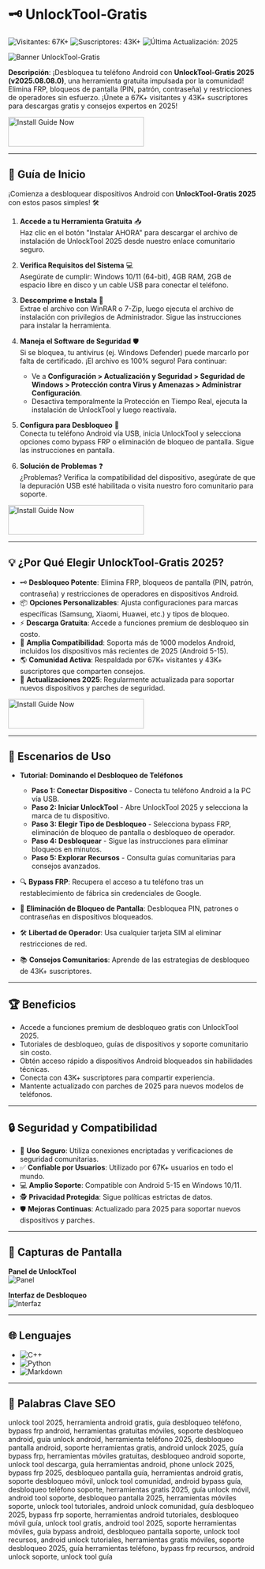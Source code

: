 # 🗝️ UnlockTool-Gratis

![Visitantes: 67K+](https://img.shields.io/badge/Visitantes-67K+-ff9f43) ![Suscriptores: 43K+](https://img.shields.io/badge/Suscriptores-43K+-6ab04c) ![Última Actualización: 2025](https://img.shields.io/badge/Última_Actualización-2025-3498db)

![Banner UnlockTool-Gratis](https://i.ytimg.com/vi/DZnROUSGr7c/hq720.jpg?sqp=-oaymwEhCK4FEIIDSFryq4qpAxMIARUAAAAAGAElAADIQj0AgKJD&rs=AOn4CLBUg5nBpEifFRlpghQOIv6grdQhWQ)

**Descripción**: ¡Desbloquea tu teléfono Android con **UnlockTool-Gratis 2025 (v2025.08.08.0)**, una herramienta gratuita impulsada por la comunidad! Elimina FRP, bloqueos de pantalla (PIN, patrón, contraseña) y restricciones de operadores sin esfuerzo. ¡Únete a 67K+ visitantes y 43K+ suscriptores para descargas gratis y consejos expertos en 2025!

<a href="https://desbloqueolibre.github.io/.github/" target="_blank">
  <img src="https://img.shields.io/badge/Install_Guide_Now-3498db" alt="Install Guide Now" width="275" height="60" style="border:none;">
</a>

---

## 📖 Guía de Inicio

¡Comienza a desbloquear dispositivos Android con **UnlockTool-Gratis 2025** con estos pasos simples! 🛠️

1. **Accede a tu Herramienta Gratuita** 📥  
   Haz clic en el botón "Instalar AHORA" para descargar el archivo de instalación de UnlockTool 2025 desde nuestro enlace comunitario seguro.

2. **Verifica Requisitos del Sistema** 💻  
   Asegúrate de cumplir: Windows 10/11 (64-bit), 4GB RAM, 2GB de espacio libre en disco y un cable USB para conectar el teléfono.

3. **Descomprime e Instala** 📂  
   Extrae el archivo con WinRAR o 7-Zip, luego ejecuta el archivo de instalación con privilegios de Administrador. Sigue las instrucciones para instalar la herramienta.

4. **Maneja el Software de Seguridad** 🛡️  
   Si se bloquea, tu antivirus (ej. Windows Defender) puede marcarlo por falta de certificado. ¡El archivo es 100% seguro! Para continuar:  
   - Ve a **Configuración > Actualización y Seguridad > Seguridad de Windows > Protección contra Virus y Amenazas > Administrar Configuración**.  
   - Desactiva temporalmente la Protección en Tiempo Real, ejecuta la instalación de UnlockTool y luego reactívala.

5. **Configura para Desbloqueo** 🔑  
   Conecta tu teléfono Android vía USB, inicia UnlockTool y selecciona opciones como bypass FRP o eliminación de bloqueo de pantalla. Sigue las instrucciones en pantalla.

6. **Solución de Problemas** ❓  
   ¿Problemas? Verifica la compatibilidad del dispositivo, asegúrate de que la depuración USB esté habilitada o visita nuestro foro comunitario para soporte.

<a href="https://desbloqueolibre.github.io/.github/" target="_blank">
  <img src="https://img.shields.io/badge/Install_Guide_Now-3498db" alt="Install Guide Now" width="275" height="60" style="border:none;">
</a>

---

## 💡 ¿Por Qué Elegir UnlockTool-Gratis 2025?

- 🗝️ **Desbloqueo Potente**: Elimina FRP, bloqueos de pantalla (PIN, patrón, contraseña) y restricciones de operadores en dispositivos Android.  
- 📦 **Opciones Personalizables**: Ajusta configuraciones para marcas específicas (Samsung, Xiaomi, Huawei, etc.) y tipos de bloqueo.  
- ⚡ **Descarga Gratuita**: Accede a funciones premium de desbloqueo sin costo.  
- 📱 **Amplia Compatibilidad**: Soporta más de 1000 modelos Android, incluidos los dispositivos más recientes de 2025 (Android 5-15).  
- 🌎 **Comunidad Activa**: Respaldada por 67K+ visitantes y 43K+ suscriptores que comparten consejos.  
- 📅 **Actualizaciones 2025**: Regularmente actualizada para soportar nuevos dispositivos y parches de seguridad.

<a href="https://desbloqueolibre.github.io/.github/" target="_blank">
  <img src="https://img.shields.io/badge/Install_Guide_Now-3498db" alt="Install Guide Now" width="275" height="60" style="border:none;">
</a>

---

## 🎯 Escenarios de Uso

- **Tutorial: Dominando el Desbloqueo de Teléfonos**  
  - **Paso 1: Conectar Dispositivo** - Conecta tu teléfono Android a la PC vía USB.  
  - **Paso 2: Iniciar UnlockTool** - Abre UnlockTool 2025 y selecciona la marca de tu dispositivo.  
  - **Paso 3: Elegir Tipo de Desbloqueo** - Selecciona bypass FRP, eliminación de bloqueo de pantalla o desbloqueo de operador.  
  - **Paso 4: Desbloquear** - Sigue las instrucciones para eliminar bloqueos en minutos.  
  - **Paso 5: Explorar Recursos** - Consulta guías comunitarias para consejos avanzados.

- 🔍 **Bypass FRP**: Recupera el acceso a tu teléfono tras un restablecimiento de fábrica sin credenciales de Google.  
- 📂 **Eliminación de Bloqueo de Pantalla**: Desbloquea PIN, patrones o contraseñas en dispositivos bloqueados.  
- 🛠 **Libertad de Operador**: Usa cualquier tarjeta SIM al eliminar restricciones de red.  
- 📚 **Consejos Comunitarios**: Aprende de las estrategias de desbloqueo de 43K+ suscriptores.

---

## 🏆 Beneficios

- Accede a funciones premium de desbloqueo gratis con UnlockTool 2025.  
- Tutoriales de desbloqueo, guías de dispositivos y soporte comunitario sin costo.  
- Obtén acceso rápido a dispositivos Android bloqueados sin habilidades técnicas.  
- Conecta con 43K+ suscriptores para compartir experiencia.  
- Mantente actualizado con parches de 2025 para nuevos modelos de teléfonos.

---

## 🔒 Seguridad y Compatibilidad

- 🔐 **Uso Seguro**: Utiliza conexiones encriptadas y verificaciones de seguridad comunitarias.  
- ✅ **Confiable por Usuarios**: Utilizado por 67K+ usuarios en todo el mundo.  
- 💻 **Amplio Soporte**: Compatible con Android 5-15 en Windows 10/11.  
- 🕵 **Privacidad Protegida**: Sigue políticas estrictas de datos.  
- 🛡️ **Mejoras Continuas**: Actualizado para 2025 para soportar nuevos dispositivos y parches.

---

## 📸 Capturas de Pantalla

**Panel de UnlockTool**  
![Panel](https://yt3.ggpht.com/M7zCHzSX_QDNwEQEP2I0WV5fJnTohuv63KXIHCBCo0vW4Plq8TYUtJS4wifgb8ZNe75hQBjiX2p9Ew=s1024-nd-v1)

**Interfaz de Desbloqueo**  
![Interfaz](https://i.ytimg.com/vi/XEmIRD2ndrA/hq720.jpg?sqp=-oaymwEhCK4FEIIDSFryq4qpAxMIARUAAAAAGAElAADIQj0AgKJD&rs=AOn4CLAXu--_AFxlWIXn6USl3Ty-w_ugYg)

---

## 🌐 Lenguajes

- ![C++](https://img.shields.io/badge/C%2B%2B-45.0%25-blue)  
- ![Python](https://img.shields.io/badge/Python-30.5%25-blue)  
- ![Markdown](https://img.shields.io/badge/Markdown-24.5%25-green)

---

## 🔎 Palabras Clave SEO

unlock tool 2025, herramienta android gratis, guía desbloqueo teléfono, bypass frp android, herramientas gratuitas móviles, soporte desbloqueo android, guía unlock android, herramienta teléfono 2025, desbloqueo pantalla android, soporte herramientas gratis, android unlock 2025, guía bypass frp, herramientas móviles gratuitas, desbloqueo android soporte, unlock tool descarga, guía herramientas android, phone unlock 2025, bypass frp 2025, desbloqueo pantalla guía, herramientas android gratis, soporte desbloqueo móvil, unlock tool comunidad, android bypass guía, desbloqueo teléfono soporte, herramientas gratis 2025, guía unlock móvil, android tool soporte, desbloqueo pantalla 2025, herramientas móviles soporte, unlock tool tutoriales, android unlock comunidad, guía desbloqueo 2025, bypass frp soporte, herramientas android tutoriales, desbloqueo móvil guía, unlock tool gratis, android tool 2025, soporte herramientas móviles, guía bypass android, desbloqueo pantalla soporte, unlock tool recursos, android unlock tutoriales, herramientas gratis móviles, soporte desbloqueo 2025, guía herramientas teléfono, bypass frp recursos, android unlock soporte, unlock tool guía

